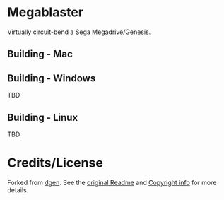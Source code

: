 # Megablaster

Virtually circuit-bend a Sega Megadrive/Genesis.


## Building - Mac


## Building - Windows
TBD

## Building - Linux
TBD


# Credits/License
Forked from [dgen](https://sourceforge.net/p/dgen/dgen/ci/master/tree/). See the [original Readme](README.original.md) and [Copyright info](COPYING) for more details.